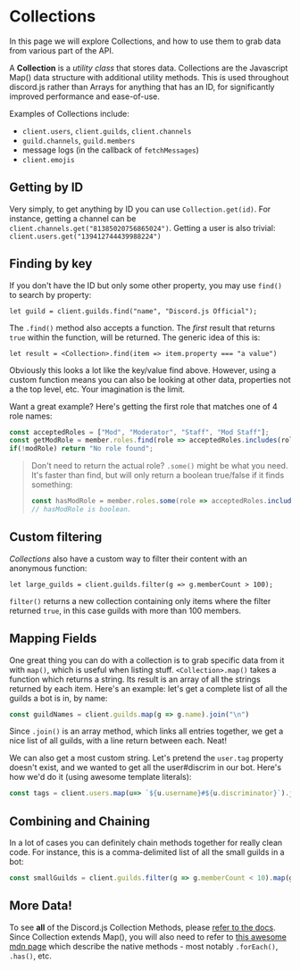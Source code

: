 # Collections

In this page we will explore Collections, and how to use them to grab data from various part of the API.

A **Collection** is a _utility class_ that stores data. Collections are the Javascript Map\(\) data structure with additional utility methods. This is used throughout discord.js rather than Arrays for anything that has an ID, for significantly improved performance and ease-of-use.

Examples of Collections include:

* `client.users`, `client.guilds`, `client.channels`
* `guild.channels`, `guild.members`
* message logs \(in the callback of `fetchMessages`\)
* `client.emojis`

## Getting by ID

Very simply, to get anything by ID you can use `Collection.get(id)`. For instance, getting a channel can be `client.channels.get("81385020756865024")`. Getting a user is also trivial: `client.users.get("139412744439988224")`

## Finding by key

If you don't have the ID but only some other property, you may use `find()` to search by property:

`let guild = client.guilds.find("name", "Discord.js Official");`

The `.find()` method also accepts a function. The _first_ result that returns `true` within the function, will be returned. The generic idea of this is:

`let result = <Collection>.find(item => item.property === "a value")`

Obviously this looks a lot like the key/value find above. However, using a custom function means you can also be looking at other data, properties not a the top level, etc. Your imagination is the limit.

Want a great example? Here's getting the first role that matches one of 4 role names:

```javascript
const acceptedRoles = ["Mod", "Moderator", "Staff", "Mod Staff"];
const getModRole = member.roles.find(role => acceptedRoles.includes(role.name));
if(!modRole) return "No role found";
```

> Don't need to return the actual role? `.some()` might be what you need. It's faster than find, but will only return a boolean true/false if it finds something:
>
> ```javascript
> const hasModRole = member.roles.some(role => acceptedRoles.includes(role.name));
> // hasModRole is boolean.
> ```

## Custom filtering

_Collections_ also have a custom way to filter their content with an anonymous function:

`let large_guilds = client.guilds.filter(g => g.memberCount > 100);`

`filter()` returns a new collection containing only items where the filter returned `true`, in this case guilds with more than 100 members.

## Mapping Fields

One great thing you can do with a collection is to grab specific data from it with `map()`, which is useful when listing stuff. `<Collection>.map()` takes a function which returns a string. Its result is an array of all the strings returned by each item. Here's an example: let's get a complete list of all the guilds a bot is in, by name:

```javascript
const guildNames = client.guilds.map(g => g.name).join("\n")
```

Since `.join()` is an array method, which links all entries together, we get a nice list of all guilds, with a line return between each. Neat!

We can also get a most custom string. Let's pretend the `user.tag` property doesn't exist, and we wanted to get all the user\#discrim in our bot. Here's how we'd do it \(using awesome template literals\):

```javascript
const tags = client.users.map(u=> `${u.username}#${u.discriminator}`).join(", ");
```

## Combining and Chaining

In a lot of cases you can definitely chain methods together for really clean code. For instance, this is a comma-delimited list of all the small guilds in a bot:

```javascript
const smallGuilds = client.guilds.filter(g => g.memberCount < 10).map(g => g.name).join("\n");
```

## More Data!

To see **all** of the Discord.js Collection Methods, please [refer to the docs](https://discord.js.org/#/docs/main/stable/class/Collection). Since Collection extends Map\(\), you will also need to refer to [this awesome mdn page](https://developer.mozilla.org/en/docs/Web/JavaScript/Reference/Global_Objects/Map) which describe the native methods - most notably `.forEach()`, `.has()`, etc.


